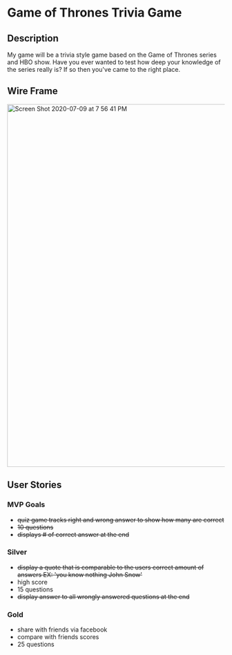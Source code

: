 # Game of Thrones Trivia Game

## Description

My game will be a trivia style game based on the Game of Thrones series and HBO show.
Have you ever wanted to test how deep your knowledge of the series really is? If so then you've came to the right place.

## Wire Frame

<img width="840" alt="Screen Shot 2020-07-09 at 7 56 41 PM" src="https://user-images.githubusercontent.com/67292469/87101926-5e974200-c21e-11ea-9704-34067f14a668.png">

## User Stories

### MVP Goals

- ~~quiz game tracks right and wrong answer to show how many are correct~~
- ~~10 questions~~
- ~~displays # of correct answer at the end~~

### Silver

- ~~display a quote that is comparable to the users correct amount of answers EX: 'you know nothing John Snow'~~
- high score
- 15 questions
- ~~display answer to all wrongly answered questions at the end~~

### Gold

- share with friends via facebook
- compare with friends scores
- 25 questions
